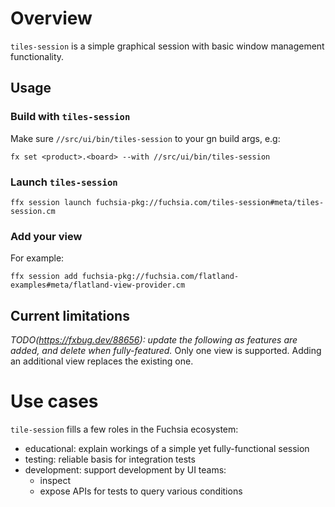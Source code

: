 # Overview

`tiles-session` is a simple graphical session with basic window management functionality.

## Usage

### Build with `tiles-session`

Make sure `//src/ui/bin/tiles-session` to your gn build args, e.g:

```
fx set <product>.<board> --with //src/ui/bin/tiles-session
```

### Launch `tiles-session`

```
ffx session launch fuchsia-pkg://fuchsia.com/tiles-session#meta/tiles-session.cm
```

### Add your view

For example:
```
ffx session add fuchsia-pkg://fuchsia.com/flatland-examples#meta/flatland-view-provider.cm
```

## Current limitations
*TODO(https://fxbug.dev/88656): update the following as features are added, and delete when fully-featured.*
Only one view is supported. Adding an additional view replaces the existing one.

# Use cases

`tile-session` fills a few roles in the Fuchsia ecosystem:

- educational: explain workings of a simple yet fully-functional session
- testing: reliable basis for integration tests
- development: support development by UI teams:
  - inspect
  - expose APIs for tests to query various conditions
